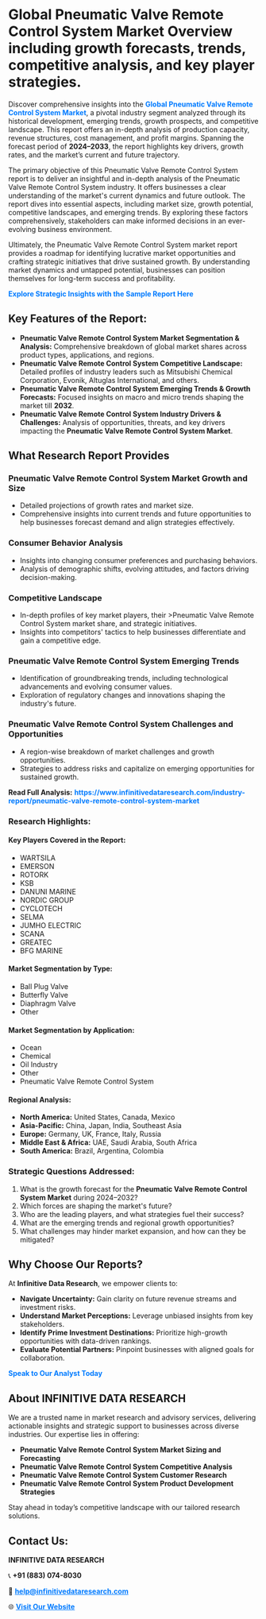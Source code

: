 <h1>Global Pneumatic Valve Remote Control System Market Overview including growth forecasts, trends, competitive analysis, and key player strategies.</h1>
<p>
Discover comprehensive insights into the 
<a href="https://www.infinitivedataresearch.com/industry-report/pneumatic-valve-remote-control-system-market" rel="dofollow" style="color: #007BFF; text-decoration: none;"><strong>Global Pneumatic Valve Remote Control System Market</strong></a>, a pivotal industry segment analyzed through its historical development, emerging trends, growth prospects, and competitive landscape. This report offers an in-depth analysis of production capacity, revenue structures, cost management, and profit margins. Spanning the forecast period of <strong>2024–2033</strong>, the report highlights key drivers, growth rates, and the market’s current and future trajectory.
</p>
<p>
The primary objective of this Pneumatic Valve Remote Control System report is to deliver an insightful and in-depth analysis of the Pneumatic Valve Remote Control System industry. It offers businesses a clear understanding of the market's current dynamics and future outlook. The report dives into essential aspects, including market size, growth potential, competitive landscapes, and emerging trends. By exploring these factors comprehensively, stakeholders can make informed decisions in an ever-evolving business environment.
</p>
<p>
Ultimately, the Pneumatic Valve Remote Control System market report provides a roadmap for identifying lucrative market opportunities and crafting strategic initiatives that drive sustained growth. By understanding market dynamics and untapped potential, businesses can position themselves for long-term success and profitability.
</p>
<p>
<a href="https://www.infinitivedataresearch.com/request-sample/reportId=110038" style="color: #007BFF; text-decoration: none;"><strong>Explore Strategic Insights with the Sample Report Here</strong></a>
</p>

<h2>Key Features of the Report:</h2>
<ul>
<li><strong>Pneumatic Valve Remote Control System Market Segmentation & Analysis:</strong> Comprehensive breakdown of global market shares across product types, applications, and regions.</li>
<li><strong>Pneumatic Valve Remote Control System Competitive Landscape:</strong> Detailed profiles of industry leaders such as Mitsubishi Chemical Corporation, Evonik, Altuglas International, and others.</li>
<li><strong>Pneumatic Valve Remote Control System Emerging Trends & Growth Forecasts:</strong> Focused insights on macro and micro trends shaping the market till <strong>2032</strong>.</li>
<li><strong>Pneumatic Valve Remote Control System Industry Drivers & Challenges:</strong> Analysis of opportunities, threats, and key drivers impacting the <strong>Pneumatic Valve Remote Control System Market</strong>.</li>
</ul>

<h2>What Research Report Provides</h2>
<h3>Pneumatic Valve Remote Control System Market Growth and Size</h3>
<ul>
<li>Detailed projections of growth rates and market size.</li>
<li>Comprehensive insights into current trends and future opportunities to help businesses forecast demand and align strategies effectively.</li>
</ul>

<h3>Consumer Behavior Analysis</h3>
<ul>
<li>Insights into changing consumer preferences and purchasing behaviors.</li>
<li>Analysis of demographic shifts, evolving attitudes, and factors driving decision-making.</li>
</ul>

<h3>Competitive Landscape</h3>
<ul>
<li>In-depth profiles of key market players, their >Pneumatic Valve Remote Control System market share, and strategic initiatives.</li>
<li>Insights into competitors' tactics to help businesses differentiate and gain a competitive edge.</li>
</ul>

<h3>Pneumatic Valve Remote Control System Emerging Trends</h3>
<ul>
<li>Identification of groundbreaking trends, including technological advancements and evolving consumer values.</li>
<li>Exploration of regulatory changes and innovations shaping the industry's future.</li>
</ul>

<h3>Pneumatic Valve Remote Control System Challenges and Opportunities</h3>
<ul>
<li>A region-wise breakdown of market challenges and growth opportunities.</li>
<li>Strategies to address risks and capitalize on emerging opportunities for sustained growth.</li>
</ul>
<p><strong>Read Full Analysis:</strong> <a href="https://www.infinitivedataresearch.com/industry-report/pneumatic-valve-remote-control-system-market" rel="dofollow" style="color: #007BFF; text-decoration: none;"><strong>https://www.infinitivedataresearch.com/industry-report/pneumatic-valve-remote-control-system-market</strong></a></p>
<h3>Research Highlights:</h3>
<h4>Key Players Covered in the Report:</h4>
<ul><li>WARTSILA</li><li>EMERSON</li><li>ROTORK</li><li>KSB</li><li>DANUNI MARINE</li><li>NORDIC GROUP</li><li>CYCLOTECH</li><li>SELMA</li><li>JUMHO ELECTRIC</li><li>SCANA</li><li>GREATEC</li><li>BFG MARINE</li></ul>
<h4>Market Segmentation by Type:</h4>
<ul><li>Ball Plug Valve</li><li>Butterfly Valve</li><li>Diaphragm Valve</li><li>Other</li></ul>
<h4>Market Segmentation by Application:</h4>
<ul><li>Ocean</li><li>Chemical</li><li>Oil Industry</li><li>Other</li><li>Pneumatic Valve Remote Control System</li></ul>

<h4>Regional Analysis:</h4>
<ul>
<li><strong>North America:</strong> United States, Canada, Mexico</li>
<li><strong>Asia-Pacific:</strong> China, Japan, India, Southeast Asia</li>
<li><strong>Europe:</strong> Germany, UK, France, Italy, Russia</li>
<li><strong>Middle East & Africa:</strong> UAE, Saudi Arabia, South Africa</li>
<li><strong>South America:</strong> Brazil, Argentina, Colombia</li>
</ul>

<h3>Strategic Questions Addressed:</h3>
<ol>
<li>What is the growth forecast for the <strong>Pneumatic Valve Remote Control System Market</strong> during 2024–2032?</li>
<li>Which forces are shaping the market's future?</li>
<li>Who are the leading players, and what strategies fuel their success?</li>
<li>What are the emerging trends and regional growth opportunities?</li>
<li>What challenges may hinder market expansion, and how can they be mitigated?</li>
</ol>

<h2>Why Choose Our Reports?</h2>
<p>At <strong>Infinitive Data Research</strong>, we empower clients to:</p>
<ul>
<li><strong>Navigate Uncertainty:</strong> Gain clarity on future revenue streams and investment risks.</li>
<li><strong>Understand Market Perceptions:</strong> Leverage unbiased insights from key stakeholders.</li>
<li><strong>Identify Prime Investment Destinations:</strong> Prioritize high-growth opportunities with data-driven rankings.</li>
<li><strong>Evaluate Potential Partners:</strong> Pinpoint businesses with aligned goals for collaboration.</li>
</ul>
<p><a href="https://www.infinitivedataresearch.com/industry-report/pneumatic-valve-remote-control-system-market" rel="dofollow" style="color: #007BFF; text-decoration: none;"><strong>Speak to Our Analyst Today</strong></a></p>

<h2>About INFINITIVE DATA RESEARCH</h2>
<p>We are a trusted name in market research and advisory services, delivering actionable insights and strategic support to businesses across diverse industries. Our expertise lies in offering:</p>
<ul>
<li><strong>Pneumatic Valve Remote Control System Market Sizing and Forecasting</strong></li>
<li><strong>Pneumatic Valve Remote Control System Competitive Analysis</strong></li>
<li><strong>Pneumatic Valve Remote Control System Customer Research</strong></li>
<li><strong>Pneumatic Valve Remote Control System Product Development Strategies</strong></li>
</ul>
<p>Stay ahead in today’s competitive landscape with our tailored research solutions.</p>

<h2>Contact Us:</h2>
<p><strong>INFINITIVE DATA RESEARCH</strong></p>
<p>📞 <strong>+91 (883) 074-8030</strong></p>
<p>📧 <strong><a href="mailto:help@infinitivedataresearch.com" style="color: #007BFF;">help@infinitivedataresearch.com</a></strong></p>
<p>🌐 <strong><a href="https://www.infinitivedataresearch.com" rel="dofollow" style="color: #007BFF;">Visit Our Website</a></strong></p>